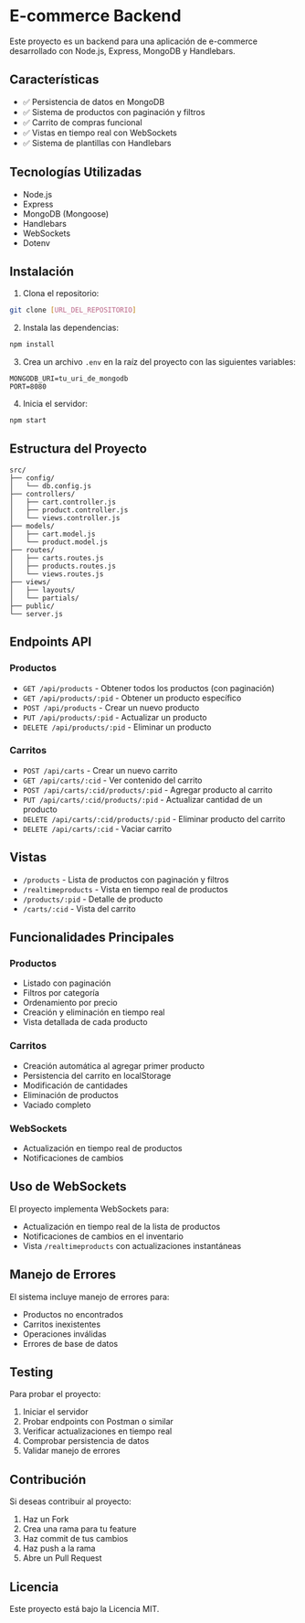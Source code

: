 # E-commerce Backend

Este proyecto es un backend para una aplicación de e-commerce desarrollado con Node.js, Express, MongoDB y Handlebars.

## Características

- ✅ Persistencia de datos en MongoDB
- ✅ Sistema de productos con paginación y filtros
- ✅ Carrito de compras funcional
- ✅ Vistas en tiempo real con WebSockets
- ✅ Sistema de plantillas con Handlebars

## Tecnologías Utilizadas

- Node.js
- Express
- MongoDB (Mongoose)
- Handlebars
- WebSockets
- Dotenv

## Instalación

1. Clona el repositorio:
```bash
git clone [URL_DEL_REPOSITORIO]
```

2. Instala las dependencias:
```bash
npm install
```

3. Crea un archivo `.env` en la raíz del proyecto con las siguientes variables:
```env
MONGODB_URI=tu_uri_de_mongodb
PORT=8080
```

4. Inicia el servidor:
```bash
npm start
```

## Estructura del Proyecto 

```
src/
├── config/
│   └── db.config.js
├── controllers/
│   ├── cart.controller.js
│   ├── product.controller.js
│   └── views.controller.js
├── models/
│   ├── cart.model.js
│   └── product.model.js
├── routes/
│   ├── carts.routes.js
│   ├── products.routes.js
│   └── views.routes.js
├── views/
│   ├── layouts/
│   └── partials/
├── public/
└── server.js
```

## Endpoints API

### Productos

- `GET /api/products` - Obtener todos los productos (con paginación)
- `GET /api/products/:pid` - Obtener un producto específico
- `POST /api/products` - Crear un nuevo producto
- `PUT /api/products/:pid` - Actualizar un producto
- `DELETE /api/products/:pid` - Eliminar un producto

### Carritos

- `POST /api/carts` - Crear un nuevo carrito
- `GET /api/carts/:cid` - Ver contenido del carrito
- `POST /api/carts/:cid/products/:pid` - Agregar producto al carrito
- `PUT /api/carts/:cid/products/:pid` - Actualizar cantidad de un producto
- `DELETE /api/carts/:cid/products/:pid` - Eliminar producto del carrito
- `DELETE /api/carts/:cid` - Vaciar carrito

## Vistas

- `/products` - Lista de productos con paginación y filtros
- `/realtimeproducts` - Vista en tiempo real de productos
- `/products/:pid` - Detalle de producto
- `/carts/:cid` - Vista del carrito

## Funcionalidades Principales

### Productos
- Listado con paginación
- Filtros por categoría
- Ordenamiento por precio
- Creación y eliminación en tiempo real
- Vista detallada de cada producto

### Carritos
- Creación automática al agregar primer producto
- Persistencia del carrito en localStorage
- Modificación de cantidades
- Eliminación de productos
- Vaciado completo

### WebSockets
- Actualización en tiempo real de productos
- Notificaciones de cambios

## Uso de WebSockets

El proyecto implementa WebSockets para:
- Actualización en tiempo real de la lista de productos
- Notificaciones de cambios en el inventario
- Vista `/realtimeproducts` con actualizaciones instantáneas

## Manejo de Errores

El sistema incluye manejo de errores para:
- Productos no encontrados
- Carritos inexistentes
- Operaciones inválidas
- Errores de base de datos

## Testing

Para probar el proyecto:

1. Iniciar el servidor
2. Probar endpoints con Postman o similar
3. Verificar actualizaciones en tiempo real
4. Comprobar persistencia de datos
5. Validar manejo de errores

## Contribución

Si deseas contribuir al proyecto:

1. Haz un Fork
2. Crea una rama para tu feature
3. Haz commit de tus cambios
4. Haz push a la rama
5. Abre un Pull Request

## Licencia

Este proyecto está bajo la Licencia MIT. 